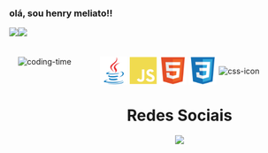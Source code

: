 ### olá, sou henry meliato!!



<!--
**MELIATO/MELIATO** is a ✨ _special_ ✨ repository because its `README.md` (this file) appears on your GitHub profile.

Here are some ideas to get you started:
-->
<div>
  <img height="130em" src="https://github-readme-stats.vercel.app/api?username=henrymeliato&show_icons=true&hide=contribs,prs&cache_seconds=86400&theme=github_dark">
  <img align="left" height="130em" src="https://github-readme-stats.vercel.app/api/top-langs/?username=henrymeliato&layout=compact&langs_count=16&theme=great-gatsby"/>
</div>
<div align="center"><br>
  <div style="display: inline_block"><br>
    <img align="left" height="200" alt="coding-time" src="https://tenor.com/pt-BR/view/linux-computer-os-ghosth-cyber-gif-25074749.gif">
    <img align="center" height="50" width="50" src="https://raw.githubusercontent.com/devicons/devicon/master/icons/java/java-original.svg">
    <img align="center" height="50" width="50" src="https://raw.githubusercontent.com/devicons/devicon/master/icons/javascript/javascript-plain.svg">
    <img align="center" height="50" width="50" alt="html-icon" src="https://raw.githubusercontent.com/devicons/devicon/master/icons/html5/html5-original.svg">
    <img align="center" height="50" width="50" alt="css-icon" src="https://raw.githubusercontent.com/devicons/devicon/master/icons/css3/css3-original.svg">
    <img align="center" height="50" width="50" alt="css-icon" src="https://cdn.jsdelivr.net/gh/walkxcode/dashboard-icons/png/python.png">
  </div>

  <h1 align="center">Redes Sociais</h1>
  <a href="https://www.instagram.com/henrymeliato/" target= "_blank"><img src="https://img.shields.io/badge/Instagram-E4405F?style=for-the-badge&logo=instagram&logoColor=white" target= "_blank"> </a>
</div>
